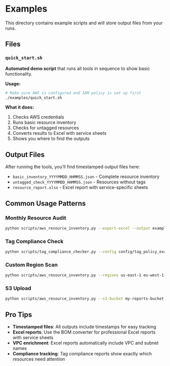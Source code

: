 # Examples

This directory contains example scripts and will store output files from your runs.

## Files

### `quick_start.sh`
**Automated demo script** that runs all tools in sequence to show basic functionality.

**Usage:**
```bash
# Make sure AWS is configured and IAM policy is set up first
./examples/quick_start.sh
```

**What it does:**
1. Checks AWS credentials
2. Runs basic resource inventory
3. Checks for untagged resources
4. Converts results to Excel with service sheets
5. Shows you where to find the outputs

## Output Files

After running the tools, you'll find timestamped output files here:

- `basic_inventory_YYYYMMDD_HHMMSS.json` - Complete resource inventory
- `untagged_check_YYYYMMDD_HHMMSS.json` - Resources without tags
- `resource_report.xlsx` - Excel report with service-specific sheets

## Common Usage Patterns

### Monthly Resource Audit
```bash
python scripts/aws_resource_inventory.py --export-excel --output examples/monthly_audit
```

### Tag Compliance Check
```bash
python scripts/tag_compliance_checker.py --config config/tag_policy_example.yaml --output examples/compliance_check
```

### Custom Region Scan
```bash
python scripts/aws_resource_inventory.py --regions us-east-1 eu-west-1 --output examples/custom_regions
```

### S3 Upload
```bash
python scripts/aws_resource_inventory.py --s3-bucket my-reports-bucket --s3-key monthly/$(date +%Y-%m)/inventory.json
```

## Pro Tips

- **Timestamped files**: All outputs include timestamps for easy tracking
- **Excel reports**: Use the BOM converter for professional Excel reports with service sheets
- **VPC enrichment**: Excel reports automatically include VPC and subnet names
- **Compliance tracking**: Tag compliance reports show exactly which resources need attention
